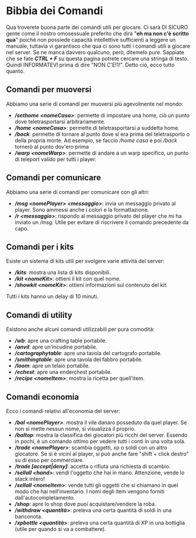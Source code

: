 # Bibbia dei Comandi
Qua troverete buona parte dei comandi utili per giocare. Ci sarà DI SICURO gente come il nostro omosessuale preferito che dirà "**eh ma non c'è scritto <comando X> qua**" poiché non possiede capacità intellettive sufficienti a leggere un manuale, tuttavia vi garantisco che qua ci sono tutti i comandi utili a giocare nel server. Se ne manca davvero qualcuno, però, ditemelo pure. Sappiate che se fate ***CTRL + F*** su questa pagina potrete cercare una stringa di testo. Quindi INFORMATEVI prima di dire "NON C'E!1!".
Detto ciò, ecco tutto quanto.

## Comandi per muoversi
Abbiamo una serie di comandi per muoversi più agevolmente nel mondo:
- ***/sethome \<nomeCasa\>***: permette di impostare una home, ciò un punto dove teletrasportarsi arbitrariamente.
- ***/home \<nomeCasa\>***: permette di teletrasportarsi a suddetta home.
- ***/back***: permette di tornare al punto dove si era prima del teletrasporto o della propria morte. Ad esempio, se faccio */home casa* e poi */back* tornerò al punto dov'ero prima
- ***/warp \<nomeWarp\>***: permette di andare a un warp specifico, un punto di teleport valido per tutti i player.

## Comandi per comunicare
Abbiamo una serie di comandi per comunicare con gli altri:
- ***/msg \<nomePlayer\> \<messaggio\>***: invia un messaggio privato al player. Sono ammessi anche i colori e la formattazione.
- ***/r \<messaggio\>***: rispondo al messaggio privato del player che mi ha inviato un */msg*. Utile per evitare di riscrivere il comando precedente da capo.

## Comandi per i kits
Esiste un sistema di kits utili per svolgere varie attività del server:
- ***/kits***: mostra una lista di kits disponibili.
- ***/kit \<nomeKit\>***: ottieni il kit con quel nome.
- ***/showkit \<nomeKit\>***: ottieni informazioni sul contenuto del kit.

Tutti i kits hanno un delay di 10 minuti.

## Comandi di utility
Esistono anche alcuni comandi utilizzabili per pura comodità:
- ***/wb***: apre una crafting table portabile.
- ***/anvil***: apre un'incudine portabile.
- ***/cartographytable***: apre una tavola del cartografo portabile.
- ***/smithingtable***: apre una tavola del fabbro portabile.
- ***/loom***: apre un telaio portabile.
- ***/echest***: apre una enderchest portabile.
- ***/recipe \<nomeItem\>***: mostra la ricetta per quell'item.

## Comandi economia
Ecco i comandi relativi all'economia del server:
- ***/bal \<nomePlayer\>***: mostra il vile danaro posseduto da quel player. Se non si mette nessun nome, si visualizza il proprio.
- ***/baltop***: mostra la classifica dei giocatori più ricchi del server. Essendo in pochi, è un comando ottimo per vedere tutti i conti in una volta sola.
- ***/trade \<nomePlayer\>***: scambia oggetti, xp o soldi con un altro giocatore. Se si è vicini al player, si può anche fare "shift + click destro" su di esso per commerciare.
- ***/trade \[accept|deny\]***: accetta o rifiuta una richiesta di scambio.
- ***/sellall \<hand\>***: vendi l'oggetto che hai in mano. Attenzione, vende lo stack intero!
- ***/sellall \<nomeItem\>***: vende tutti gli oggetti che si chiamano in quel modo che hai nell'inventario. I nomi degli item vengono forniti dall'autocompletamento.
- ***/shop***: apre lo shop dove puoi acquistare/vendere la roba.
- ***/withdraw \<quantità\>***: preleva una certa quantità di soldi in una banconota.
- ***/xpbottle \<quantità\>***: preleva una certa quantità di XP in una bottiglia (utile per quando si va a combattere).
